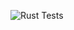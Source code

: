 ![Rust Tests](https://github.com/BlakeDonn/trustystack-rust/actions/workflows/rust-tests.yml/badge.svg)
